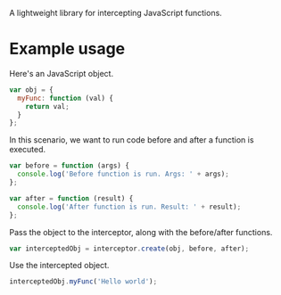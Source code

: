 A lightweight library for intercepting JavaScript functions.

# Example usage

Here's an JavaScript object.

```javascript
var obj = {
  myFunc: function (val) {
    return val;
  }
};
```

In this scenario, we want to run code before and after a function is executed.

```javascript
var before = function (args) {
  console.log('Before function is run. Args: ' + args);
};

var after = function (result) {
  console.log('After function is run. Result: ' + result);
};
```
Pass the object to the interceptor, along with the before/after functions.

```javascript
var interceptedObj = interceptor.create(obj, before, after);
```

Use the intercepted object.

```javascript
interceptedObj.myFunc('Hello world');
```
